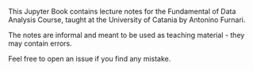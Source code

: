 This Jupyter Book contains lecture notes for the Fundamental of Data Analysis Course, taught at the University of Catania by Antonino Furnari.

The notes are informal and meant to be used as teaching material - they may contain errors. 

Feel free to open an issue if you find any mistake.